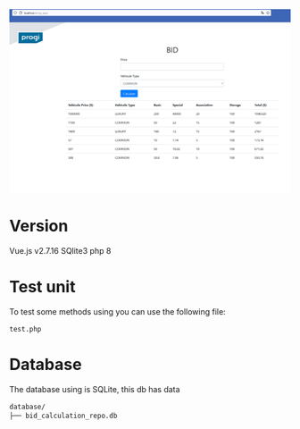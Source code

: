 <img src="assets/main-app.png"/>

# Version

Vue.js v2.7.16
SQlite3
php 8

# Test unit

To test some methods using you can use the following file:

```
test.php
```

# Database

The database using is SQLite, this db has data

```
database/
├── bid_calculation_repo.db
```
